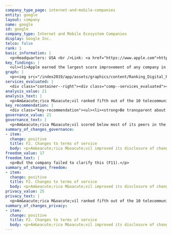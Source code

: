 ```yaml
---
company_type_page: internet-and-mobile-companies
entity: google
layout: company
name: google
id: google
company_type: Internet and Mobile Ecosystem Companies
display: Google Inc.
telco: false
rank: 1
basic_information: | 
  <p>Headquarters: USA <br />Link: <a href="https://www.apple.com">https://www.apple.com </a><br />Download: <a href="https://www.apple.com">https://www.apple.com</a></p>
key_findings: | 
  <ul><li>Apple earned the largest score improvement of any company in the Index, but still lagged behind most of its U.S. peers due to its failure to disclose policies affecting users&rsquo; freedom of expression.</li><li>Apple improved its commitments to users&rsquo; privacy in a number of areas, including its disclosure of options users have to control how their information is used for targeted advertising. It was also the only company in the Index to clearly disclose that it does not track users across third-party websites.</li><li>Apple improved its disclosure of its policies for responding to data breaches, but its disclosure of other security policies and practices still fell short.</li></ul>
graph: | 
  <p><img src="/index2019/app/assets/graphics/content/Ranking_Digital_Rights_2018_Corporate_Accountability_Index(1).png" /></p>
services_evaluated: | 
  <div class="container--right"><div class="comp--services_evaluated"><div class="comp--instant_mess-wrapper"><ul><li class="comp--instant_mess"><label> </label>iMessage<label></label></li><li class="comp--instant_mess">iCloud</li><li class="comp--instant_mess">iOS</li></ul></div></div></div>
analysis_value: 21
analysis_text: | 
  <p>Am&eacute;rica M&oacute;vil ranked fifth out of the 10 telecommunications companies evaluated, disclosing little about policies and practices affecting freedom of expression and privacy. The company slightly improved its disclosure of policies affecting users&rsquo; freedom of expression in the 2018 Index. Although Freedom House rates Mexico&rsquo;s internet environment as <a href="https://freedomhouse.org/report/freedom-net/2017/mexico" target="_blank" rel="noopener">Partly Free,</a> the country&rsquo;s legal environment does not prevent the company from meeting basic benchmarks for transparency in key areas. For instance, the company did not disclose its process for responding to government or private requests to block content or accounts, although no laws in Mexico prevent companies from doing so. In addition, although companies are <a href="http://www.dof.gob.mx/nota_detalle.php?codigo=5418339&amp;fecha=02/12/2015" target="_blank" rel="noopener">required to report</a> to the telecommunications authority the number of government requests received for real-time location tracking or access to user metadata, Am&eacute;rica M&oacute;vil did not publish this data.</p>
key_recommendation: | 
  <div class="key-recommendation"><ul><li><strong>Be transparent about policies affecting users&rsquo; freedom of expression.</strong> The company should be more transparent about how it responds to government requests to block content, restrict user accounts, and shut down networks.</li><li><strong>Be transparent about external requests.</strong> The company should disclose data about the number of government and private requests it receives to remove content and accounts and to hand over user information.</li><li><strong>Disclose more about security practices.</strong> The company should clearly communicate its handling of data breaches to users.</li></ul></div><p><strong>Am&eacute;rica M&oacute;vil, S.A.B. de C.V.</strong> provides telecommunications services to Mexico and 35 countries in the Americas and Europe. It offers mobile and fixed-voice and data services for retail and business customers and is one of the largest operators globally.</p><div class="comp--industry"><strong><label>Industry: </label></strong>Diversified Telecommunication Services</div><div class="comp--mark"><strong><label>Market cap: </label></strong>USD 63.4 billion</div><div class="comp--sank"><strong><label>Stock symbol: </label></strong>AMX L</div>
governance_value: 21
governance_text: | 
  <p>Am&eacute;rica M&oacute;vil scored below most of its peers in the Governance category, but ahead of Bharti Airtel, Etisalat, Axiata, and Ooredoo. The company continued to lack clear disclosure of its commitments to human rights at the governance level, including whether it conducts human rights impact assessments (G4) or if it engages with a range of stakeholders on freedom of expression and privacy issues (G5). However, it disclosed more than most of its peers about remedy mechanisms addressing freedom of expression and privacy related complaints (G6). In Mexico <a href="http://www.diputados.gob.mx/LeyesBiblio/pdf/LFTR_311017.pdf" target="_blank" rel="noopener">companies are legally required to provide users with a complaint mechanism</a>.</p>
summary_of_changes_governance:
- item:
  change: positive
  title: F2. Changes to terms of service
  body: <p>Am&eacute;rica M&oacute;vil improved its disclosure of changes to its terms of service by providing an archived version of the terms that apply to pre- and post-paid mobile users.</p>
freedom_value: 17
freedom_text: | 
  <p>But the company failed to clarify this (F11).</p>
summary_of_changes_freedom:
- item:
  change: positive
  title: F2. Changes to terms of service
  body: <p>Am&eacute;rica M&oacute;vil improved its disclosure of changes to its terms of service by providing an archived version of the terms that apply to pre- and post-paid mobile users.</p>
privacy_value: 25
privacy_text: | 
  <p>Am&eacute;rica M&oacute;vil ranked fifth out of the 10 telecommunications companies evaluated in the Privacy category, ranking behind AT&amp;T, Orange, and several other companies.<br /><br /><strong>Handling of user information:</strong> Telcel disclosed less about how it handles user information than AT&amp;T, Vodafone UK, and Telef&oacute;nica Spain, but more than most other telecommunications companies evaluated (P3-P8). It disclosed little about what types of user information it collects (P3), shares (P4), and its reasons for doing so (P5). Like most of its peers, Telcel disclosed nothing about how long it retains user information (P6), although no law prohibits the company from doing so. It disclosed little about options users have to control what information is collected, including for targeted advertising (P7).<br /><br /><strong>Requests for user information:</strong> Like most telecommunications companies, Am&eacute;rica M&oacute;vil provided almost no information about how it handles government and private requests for user information (P10), and failed to disclose whether it informs users when their information is requested (P12). The company did not publish any data about such requests (P11), despite being required by law to report the number of government requests for real-time location tracking or user metadata to the country&rsquo;s telecommunications authority. <br /><br /><strong>Security:</strong> Telcel did not provide as much information about its security policies as Vodafone UK, AT&amp;T, and Telef&oacute;nica Spain, but was on par with Airtel India and Orange France (P13-P18). Telcel failed to disclose any information about how it addresses security vulnerabilities, including if it offers a bug bounty program for security researchers to submit vulnerabilities (P14). Like most companies in the Index, Telcel disclosed nothing about its policies for addressing data breaches (P15). Companies in Mexico are <a href="https://www.telcel.com/mundo_telcel/quienes-somos/corporativo/redes-sociales" target="_blank" rel="noopener">legally required</a> to notify users only if the data breach &ldquo;significantly affects&rdquo; their rights, however the company does not disclose this information to users.</p>
summary_of_changes_privacy:
- item:
  change: positive
  title: F2. Changes to terms of service
  body: <p>Am&eacute;rica M&oacute;vil improved its disclosure of changes to its terms of service by providing an archived version of the terms that apply to pre- and post-paid mobile users.</p>
---
```

